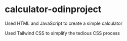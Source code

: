 # calculator-odinproject
<p>Used HTML and JavaScript to create a simple calculator</p>
<p></p>Used Tailwind CSS to simplify the tedious CSS process</p>
